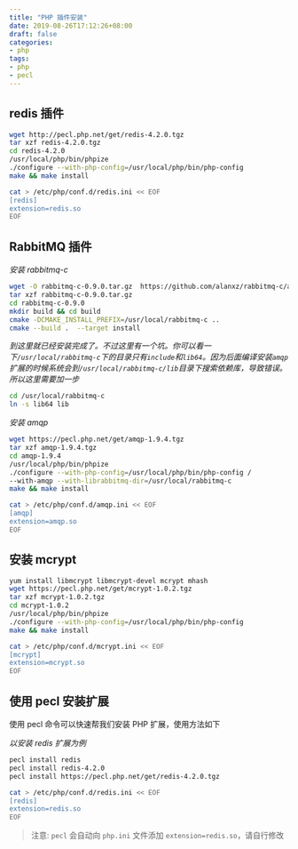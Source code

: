 ```yaml
---
title: "PHP 插件安装"
date: 2019-08-26T17:12:26+08:00
draft: false
categories: 
- php
tags:
- php
- pecl
---
```


## redis 插件

```bash
wget http://pecl.php.net/get/redis-4.2.0.tgz
tar xzf redis-4.2.0.tgz
cd redis-4.2.0
/usr/local/php/bin/phpize
./configure --with-php-config=/usr/local/php/bin/php-config
make && make install

cat > /etc/php/conf.d/redis.ini << EOF
[redis]
extension=redis.so
EOF
```

## RabbitMQ 插件

*安装 rabbitmq-c*

```bash
wget -O rabbitmq-c-0.9.0.tar.gz  https://github.com/alanxz/rabbitmq-c/archive/v0.9.0.tar.gz
tar xzf rabbitmq-c-0.9.0.tar.gz
cd rabbitmq-c-0.9.0
mkdir build && cd build
cmake -DCMAKE_INSTALL_PREFIX=/usr/local/rabbitmq-c ..
cmake --build .  --target install
```

*到这里就已经安装完成了。不过这里有一个坑。你可以看一下`/usr/local/rabbitmq-c`下的目录只有`include`和`lib64`。因为后面编译安装`amqp`扩展的时候系统会到`/usr/local/rabbitmq-c/lib`目录下搜索依赖库，导致错误。所以这里需要加一步*

```bash
cd /usr/local/rabbitmq-c
ln -s lib64 lib
```

*安装 amqp*

```bash
wget https://pecl.php.net/get/amqp-1.9.4.tgz
tar xzf amqp-1.9.4.tgz
cd amqp-1.9.4
/usr/local/php/bin/phpize
./configure --with-php-config=/usr/local/php/bin/php-config /
--with-amqp --with-librabbitmq-dir=/usr/local/rabbitmq-c
make && make install

cat > /etc/php/conf.d/amqp.ini << EOF
[amqp]
extension=amqp.so
EOF
```

## 安装 mcrypt

```bash
yum install libmcrypt libmcrypt-devel mcrypt mhash
wget https://pecl.php.net/get/mcrypt-1.0.2.tgz
tar xzf mcrypt-1.0.2.tgz
cd mcrypt-1.0.2
/usr/local/php/bin/phpize
./configure --with-php-config=/usr/local/php/bin/php-config
make && make install

cat > /etc/php/conf.d/mcrypt.ini << EOF
[mcrypt]
extension=mcrypt.so
EOF
```

## 使用 pecl 安装扩展

使用 pecl 命令可以快速帮我们安装 PHP 扩展，使用方法如下

*以安装 redis 扩展为例*

```bash
pecl install redis
pecl install redis-4.2.0
pecl install https://pecl.php.net/get/redis-4.2.0.tgz

cat > /etc/php/conf.d/redis.ini << EOF
[redis]
extension=redis.so
EOF
```

> 注意: `pecl` 会自动向 `php.ini` 文件添加 `extension=redis.so`，请自行修改